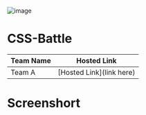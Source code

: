 
![image](https://github.com/MuLearn-MITS/CSS-Battle/assets/160311040/af0620c8-54c4-4d0b-a863-f366f675c881)



# CSS-Battle <bg />


| Team Name    | Hosted Link   |
|--------------|---------------|
| Team A       | [Hosted Link](link here)   |


# Screenshort
